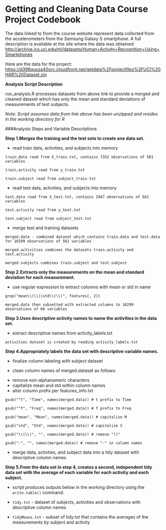 Getting and Cleaning Data Course Project Codebook
===================================================
The data linked to from the course website represent data collected from the accelerometers from the Samsung Galaxy S smartphone. A full description is available at the site where the data was obtained: 
http://archive.ics.uci.edu/ml/datasets/Human+Activity+Recognition+Using+Smartphones 

Here are the data for the project: 
https://d396qusza40orc.cloudfront.net/getdata%2Fprojectfiles%2FUCI%20HAR%20Dataset.zip 

**Analysis Script Description**

run_analysis.R processes datasets from above link to provide a merged and cleaned dataset which has only the mean and standard deviations of measurements of test subjects.

*Note: Script assumes data from link above has been unzipped and resides in the working directory for R*

###Analysis Steps and Variable Descriptions

**Step 1.Merges the training and the test sets to create one data set.**

  * read train data, activities, and subjects into memory
  
  `train.data read from X_train.txt, contains 7352 observations of 561 variables`

  `train.activity read from y_train.txt`
  
  `train.subject read from subject_train.txt`
  
  * read test data, activities, and subjects into memory
  
  `test.data read from X_test.txt, contains 2947 observations of 561 variables`

  `test.activity read from y_test.txt`
  
  `test.subject read from subject_test.txt`
  
  * merge test and training datasets
  
  `merged.data - combined dataset which contains train.data and test.data for 10299 observations of 561 variables`

  `merged.activities combines the datasets train.activity and test.activity`
  
  `merged.subjects combines train.subject and test.subject`
  
**Step 2.Extracts only the measurements on the mean and standard deviation for each measurement.** 

  * use regular expression to extract columns with mean or std in name
  
  `grep("mean\\(\\)|std\\(\\)", features[, 2])`

  `merged.data then subsetted with extracted columns to 10299 observations of 66 variables`

**Step 3.Uses descriptive activity names to name the activities in the data set.**

  * extract descriptive names from activity_labels.txt
  
  `activities dataset is created by reading activity_labels.txt`

**Step 4.Appropriately labels the data set with descriptive variable names.**

  * finalize column labeling with subject dataset
  
  * clean column names of merged.dataset as follows:
   + remove non-alphanumeric characters
   + capitalize mean and std within column names
   + alter column prefix per features_info.txt
   
   `gsub("^t", "Time", names(merged.data)) # t prefix to Time`

   `gsub("^f", "Freq", names(merged.data)) # f prefix to Freq`
   
   `gsub("mean", "Mean", names(merged.data)) # capitalize M`
   
   `gsub("std", "Std", names(merged.data)) # capitalize S`
   
   `gsub("\\(\\)", "", names(merged.data)) # remove "()"`
   
   `gsub("-", "", names(merged.data)) # remove "-" in column names`
   
  * merge data, activties, and subject data into a tidy dataset with descriptive column names

**Step 5.From the data set in step 4, creates a second, independent tidy data set with the average of each variable for each activity and each subject.**

  * script produces outputs below in the working directory using the `write.table()` command:
  
   + `tidy.txt` - dataset of subjects, activities and observations with descriptive column names
   
   + `tidyMeans.txt` - subset of tidy.txt that contains the averages of the measurements by subject and activity
